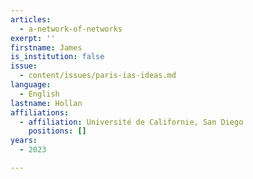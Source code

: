 ```yaml
---
articles:
  - a-network-of-networks
exerpt: ''
firstname: James
is_institution: false
issue:
  - content/issues/paris-ias-ideas.md
language:
  - English
lastname: Hollan
affiliations:
  - affiliation: Université de Californie, San Diego
    positions: []
years:
  - 2023

---
```

